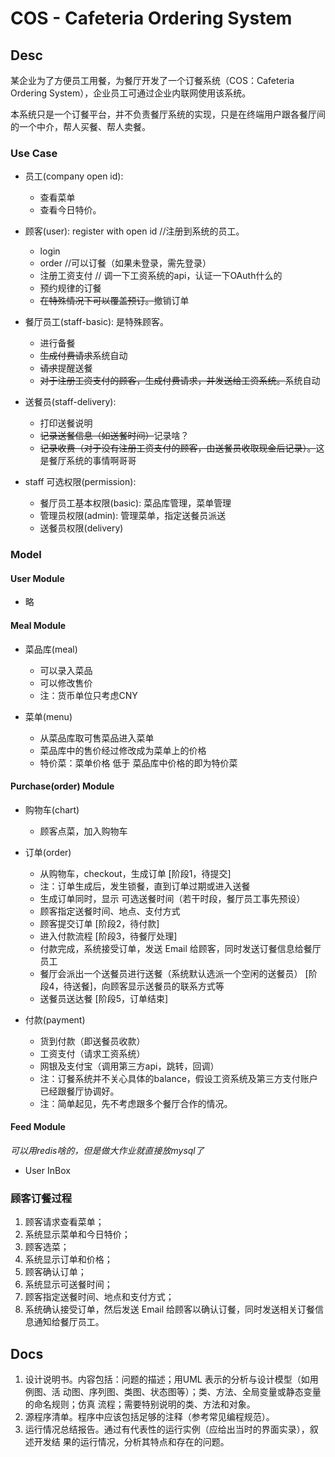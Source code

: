# COS - Cafeteria Ordering System

## Desc

某企业为了方便员工用餐，为餐厅开发了一个订餐系统（COS：Cafeteria Ordering
System），企业员工可通过企业内联网使用该系统。

本系统只是一个订餐平台，并不负责餐厅系统的实现，只是在终端用户跟各餐厅间的一个中介，帮人买餐、帮人卖餐。

### Use Case

* 员工(company open id):

    - 查看菜单
    - 查看今日特价。

* 顾客(user): register with open id //注册到系统的员工。

    - login
    - order //可以订餐（如果未登录，需先登录）
    - 注册工资支付 // 调一下工资系统的api，认证一下OAuth什么的
    - 预约规律的订餐
    - ~~在特殊情况下可以覆盖预订。~~撤销订单

* 餐厅员工(staff-basic): 是特殊顾客。

    - 进行备餐
    - ~~生成付费请求~~系统自动
    - ~~请求~~提醒送餐
    - ~~对于注册工资支付的顾客，生成付费请求，并发送给工资系统。~~系统自动

* 送餐员(staff-delivery):

    - 打印送餐说明
    - ~~记录送餐信息（如送餐时间）~~记录啥？
    - ~~记录收费（对于没有注册工资支付的顾客，由送餐员收取现金后记录）。~~这是餐厅系统的事情啊哥哥

* staff 可选权限(permission):

    - 餐厅员工基本权限(basic): 菜品库管理，菜单管理
    - 管理员权限(admin): 管理菜单，指定送餐员派送
    - 送餐员权限(delivery)

### Model

#### User Module

* 略

#### Meal Module

* 菜品库(meal)

    - 可以录入菜品
    - 可以修改售价
    - 注：货币单位只考虑CNY

* 菜单(menu)

    - 从菜品库取可售菜品进入菜单
    - 菜品库中的售价经过修改成为菜单上的价格
    - 特价菜：菜单价格 低于 菜品库中价格的即为特价菜

#### Purchase(order) Module

* 购物车(chart)

    - 顾客点菜，加入购物车

* 订单(order)

    - 从购物车，checkout，生成订单 [阶段1，待提交]
    - 注：订单生成后，发生锁餐，直到订单过期或进入送餐
    - 生成订单同时，显示 可选送餐时间（若干时段，餐厅员工事先预设）
    - 顾客指定送餐时间、地点、支付方式
    - 顾客提交订单 [阶段2，待付款]
    - 进入付款流程 [阶段3，待餐厅处理]
    - 付款完成，系统接受订单，发送 Email 给顾客，同时发送订餐信息给餐厅员工
    - 餐厅会派出一个送餐员进行送餐（系统默认选派一个空闲的送餐员） [阶段4，待送餐]，向顾客显示送餐员的联系方式等
    - 送餐员送达餐 [阶段5，订单结束]

* 付款(payment)

    - 货到付款（即送餐员收款）
    - 工资支付（请求工资系统）
    - 网银及支付宝（调用第三方api，跳转，回调）
    - 注：订餐系统并不关心具体的balance，假设工资系统及第三方支付账户已经跟餐厅协调好。
    - 注：简单起见，先不考虑跟多个餐厅合作的情况。

#### Feed Module

*可以用redis啥的，但是做大作业就直接放mysql了*

* User InBox

### 顾客订餐过程

1. 顾客请求查看菜单；
2. 系统显示菜单和今日特价；
3. 顾客选菜；
4. 系统显示订单和价格；
5. 顾客确认订单；
6. 系统显示可送餐时间；
7. 顾客指定送餐时间、地点和支付方式；
8. 系统确认接受订单，然后发送 Email 给顾客以确认订餐，同时发送相关订餐信息通知给餐厅员工。

## Docs

1. 设计说明书。内容包括：问题的描述；用UML 表示的分析与设计模型（如用例图、活
动图、序列图、类图、状态图等）；类、方法、全局变量或静态变量的命名规则；仿真
流程；需要特别说明的类、方法和对象。
2. 源程序清单。程序中应该包括足够的注释（参考常见编程规范）。
3. 运行情况总结报告。通过有代表性的运行实例（应给出当时的界面实录），叙述开发结
果的运行情况，分析其特点和存在的问题。
